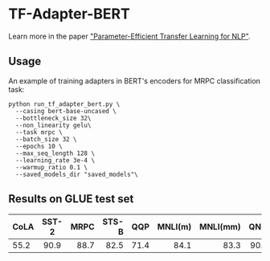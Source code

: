 # TF-Adapter-BERT
Learn more in the paper ["Parameter-Efficient Transfer Learning for NLP"](https://arxiv.org/abs/1902.00751).


## Usage
An example of training adapters in BERT's encoders for MRPC classification task:
```
python run_tf_adapter_bert.py \
  --casing bert-base-uncased \
  --bottleneck_size 32\
  --non_linearity gelu\
  --task mrpc \
  --batch_size 32 \
  --epochs 10 \
  --max_seq_length 128 \
  --learning_rate 3e-4 \
  --warmup_ratio 0.1 \
  --saved_models_dir "saved_models"\
  ```

## Results on GLUE test set
| CoLA  | SST-2  | MRPC  | STS-B  | QQP  | MNLI(m)  | MNLI(mm)  | QNLI  | RTE  | Total |
| ----|:----:| ----:| ----:| ----:| ----:| ----:| ----:| ----:| ----:|
| 55.2 | 90.9 | 88.7 | 82.5 | 71.4 | 84.1 | 83.3 | 90.6 | 68.2 |79.4 |
